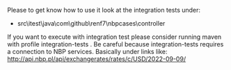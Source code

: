 Please to get know how to use it look at the integration tests under:
 - src\itest\java\com\github\renf7\nbpcases\controller

If you want to execute with integration test please consider running maven with profile integration-tests . Be careful because integration-tests requires a connection to NBP services. Basically under links like: http://api.nbp.pl/api/exchangerates/rates/c/USD/2022-09-09/

